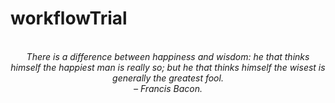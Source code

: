 # workflowTrial
<!-- QUOTE:START -->
<p align="center"><br><i>There is a difference between happiness and wisdom: he that thinks himself the happiest man is really so; but he that thinks himself the wisest is generally the greatest fool.</i><br><i>– Francis Bacon.</i><br></p>
<!-- QUOTE:END -->

